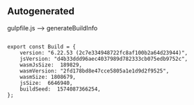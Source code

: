 



Autogenerated
-------------








gulpfile.js --> generateBuildInfo


  

```

export const Build = {
    version: "6.22.53 (2c7e334948722fc8af100b2a64d23944)",
    jsVersion: "d4b33ddd96aec4037989d782333cb075edb9752c",
    wasmJsSize:  189829,
    wasmVersion: "2fd178bd8e47cce5805a1e1d9d2f9525",
    wasmSize: 1808679,
    jsSize:  6646940,
    buildSeed:  1574087366254,
};


```




